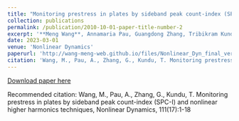```yaml
---
title: "Monitoring prestress in plates by sideband peak count-index (SPC-I) and nonlinear higher harmonics techniques"
collection: publications
permalink: /publication/2010-10-01-paper-title-number-2
excerpt: '**Meng Wang**, Annamaria Pau, Guangdong Zhang, Tribikram Kundu.'
date: 2023-03-01
venue: 'Nonlinear Dynamics'
paperurl: 'http://wang-meng-web.github.io/files/Nonlinear_Dyn_final_version_compressed.pdf'
citation: 'Wang, M., Pau, A., Zhang, G., Kundu, T. Monitoring prestress in plates by sideband peak count-index (SPC-I) and nonlinear higher harmonics techniques, Nonlinear Dynamics, 111(17):1-18'
---
```


[Download paper here](http://wang-meng-web.github.io/files/Nonlinear_Dyn_final_version_compressed.pdf)

Recommended citation: Wang, M., Pau, A., Zhang, G., Kundu, T. Monitoring prestress in plates by sideband peak count-index (SPC-I) and nonlinear higher harmonics techniques, Nonlinear Dynamics, 111(17):1-18
